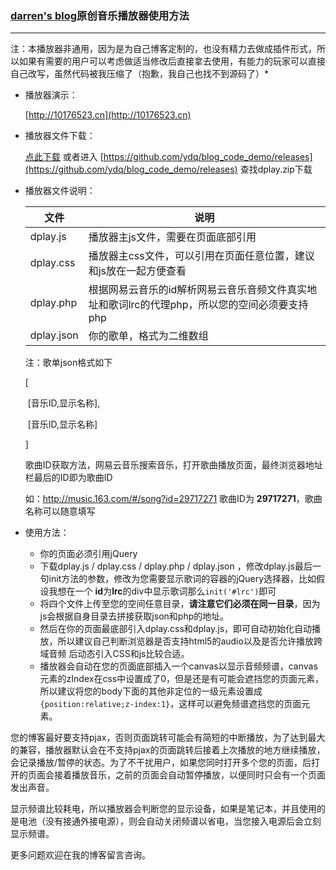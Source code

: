 ### [darren's blog](https://darren.work)原创音乐播放器使用方法

---

注：本播放器非通用，因为是为自己博客定制的，也没有精力去做成插件形式，所以如果有需要的用户可以考虑做适当修改后直接拿去使用，有能力的玩家可以直接自己改写，虽然代码被我压缩了（抱歉，我自己也找不到源码了）*

-   播放器演示：

    [http://10176523.cn](http://10176523.cn)

-   播放器文件下载：

    [点此下载](https://github.com/ydq/blog_code_demo/releases/download/dplay/dplay.zip) 或者进入 [https://github.com/ydq/blog_code_demo/releases](https://github.com/ydq/blog_code_demo/releases) 查找dplay.zip下载

-   播放器文件说明：

    | 文件         | 说明                                       |
    | ---------- | ---------------------------------------- |
    | dplay.js   | 播放器主js文件，需要在页面底部引用                       |
    | dplay.css  | 播放器主css文件，可以引用在页面任意位置，建议和js放在一起方便查看      |
    | dplay.php  | 根据网易云音乐的id解析网易云音乐音频文件真实地址和歌词lrc的代理php，所以您的空间必须要支持php |
    | dplay.json | 你的歌单，格式为二维数组                             |

    注：歌单json格式如下

    [

    ​	[音乐ID,显示名称],

    ​	[音乐ID,显示名称]

    ]

    歌曲ID获取方法，网易云音乐搜索音乐，打开歌曲播放页面，最终浏览器地址栏最后的ID即为歌曲ID

    如：http://music.163.com/#/song?id=29717271 歌曲ID为 **29717271**，歌曲名称可以随意填写

-   使用方法：
    -   你的页面必须引用jQuery
    -   下载dplay.js / dplay.css / dplay.php / dplay.json ，修改dplay.js最后一句init方法的参数，修改为您需要显示歌词的容器的jQuery选择器，比如假设我想在一个 **id**为**lrc**的div中显示歌词那么`init('#lrc')`即可
    -   将四个文件上传至您的空间任意目录，**请注意它们必须在同一目录**，因为js会根据自身目录去拼接获取json和php的地址。
    -   然后在你的页面最底部引入dplay.css和dplay.js，即可自动初始化自动播放，所以建议自己判断浏览器是否支持html5的audio以及是否允许播放跨域音频 后动态引入CSS和js比较合适。
    -   播放器会自动在您的页面底部插入一个canvas以显示音频频谱，canvas元素的zIndex在css中设置成了0，但是还是有可能会遮挡您的页面元素，所以建议将您的body下面的其他非定位的一级元素设置成`{position:relative;z-index:1}`，这样可以避免频谱遮挡您的页面元素。


您的博客最好要支持pjax，否则页面跳转可能会有简短的中断播放，为了达到最大的兼容，播放器默认会在不支持pjax的页面跳转后接着上次播放的地方继续播放，会记录播放/暂停的状态。为了不干扰用户，如果您同时打开多个您的页面，后打开的页面会接着播放音乐，之前的页面会自动暂停播放，以便同时只会有一个页面发出声音。

显示频谱比较耗电，所以播放器会判断您的显示设备，如果是笔记本，并且使用的是电池（没有接通外接电源），则会自动关闭频谱以省电，当您接入电源后会立刻显示频谱。

更多问题欢迎在我的博客留言咨询。

